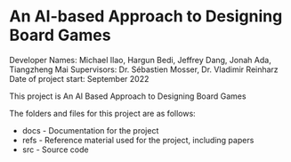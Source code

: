 # An AI-based Approach to Designing Board Games

Developer Names: Michael Ilao, Hargun Bedi, Jeffrey Dang, Jonah Ada, Tiangzheng Mai
Supervisors: Dr. Sébastien Mosser, Dr. Vladimir Reinharz
Date of project start: September 2022

This project is An AI Based Approach to Designing Board Games

The folders and files for this project are as follows:

- docs - Documentation for the project
- refs - Reference material used for the project, including papers
- src - Source code
